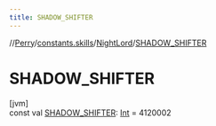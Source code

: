 ```yaml
---
title: SHADOW_SHIFTER
---
```

//[Perry](../../../index.html)/[constants.skills](../index.html)/[NightLord](index.html)/[SHADOW_SHIFTER](-s-h-a-d-o-w_-s-h-i-f-t-e-r.html)



# SHADOW_SHIFTER



[jvm]\
const val [SHADOW_SHIFTER](-s-h-a-d-o-w_-s-h-i-f-t-e-r.html): [Int](https://kotlinlang.org/api/latest/jvm/stdlib/kotlin/-int/index.html) = 4120002




